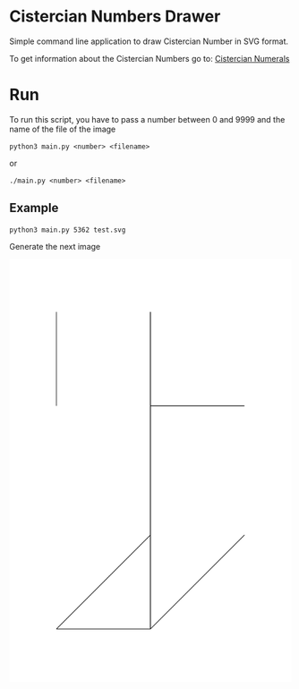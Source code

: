 # Cistercian Numbers Drawer

Simple command line application to draw Cistercian Number in SVG format.

To get information about the Cistercian Numbers go to: 
[Cistercian Numerals](https://en.wikipedia.org/wiki/Cistercian_numerals)

# Run
To run this script, you have to pass a number between 0 and 9999 and the 
name of the file of the image

```commandline
python3 main.py <number> <filename>
```
or
```commandline
./main.py <number> <filename>
```

## Example
```commandline
python3 main.py 5362 test.svg
```
Generate the next image

![5362 Cistercian numeral](docs/test.svg)